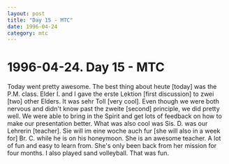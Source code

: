 ```yaml
---
layout: post
title: "Day 15 - MTC"
date: 1996-04-24
category: mtc
---
```

# 1996-04-24. Day 15 - MTC

Today went pretty awesome. The best thing about heute [today] was the P.M. class. Elder I. and I gave the erste Lektion [first discussion] to zwei [two] other Elders. It was sehr Toll [very cool]. Even though we were both nervous and didn't know past the zweite [second] principle, we did pretty well. We were able to bring in the Spirit and get lots of feedback on how to make our presentation better. What was also cool was Sis. D. was our Lehrerin [teacher]. Sie will im eine woche auch fur [she will also in a week for] Br. C. while he is on his honeymoon. She is an awesome teacher. A lot of fun and easy to learn from. She's only been back from her mission for four months. I also played sand volleyball. That was fun.
